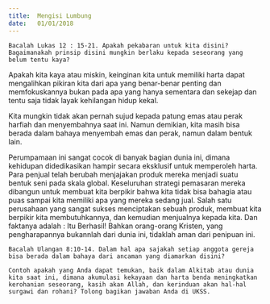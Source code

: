 ```yaml
---
title:  Mengisi Lumbung
date:   01/01/2018
---
```


`Bacalah Lukas 12 : 15-21. Apakah pekabaran untuk kita disini? Bagaimanakah prinsip disini mungkin berlaku kepada seseorang yang belum tentu kaya?`

Apakah kita kaya atau miskin, keinginan kita untuk memiliki harta dapat mengalihkan pikiran kita dari apa yang benar-benar penting dan memfokuskannya bukan pada apa yang hanya sementara dan sekejap dan tentu saja tidak layak kehilangan hidup kekal.

Kita mungkin tidak akan pernah sujud kepada patung emas atau perak harfiah dan menyembahnya saat ini. Namun demikian, kita masih bisa berada dalam bahaya menyembah emas dan perak, namun dalam bentuk lain.

Perumpamaan ini sangat cocok di banyak bagian dunia ini, dimana kehidupan didedikasikan hampir secara eksklusif untuk memperoleh harta. Para penjual telah berubah menjajakan produk mereka menjadi suatu bentuk seni pada skala global. Keseluruhan strategi pemasaran mereka dibangun untuk membuat kita berpikir bahwa kita tidak bisa bahagia atau puas sampai kita memiliki apa yang mereka sedang jual. Salah satu perusahaan yang sangat sukses menciptakan sebuah produk, membuat kita berpikir kita membutuhkannya, dan kemudian menjualnya kepada kita. Dan faktanya adalah : Itu Berhasil! Bahkan orang-orang Kristen, yang pengharapannya bukannlah dari dunia ini, tidaklah aman dari penipuan ini.

`Bacalah Ulangan 8:10-14. Dalam hal apa sajakah setiap anggota gereja bisa berada dalam bahaya dari ancaman yang diamarkan disini?`

`Contoh apakah yang Anda dapat temukan, baik dalam Alkitab atau dunia kita saat ini, dimana akumulasi kekayaan dan harta benda meningkatkan kerohanian seseorang, kasih akan Allah, dan kerinduan akan hal-hal surgawi dan rohani? Tolong bagikan jawaban Anda di UKSS.`